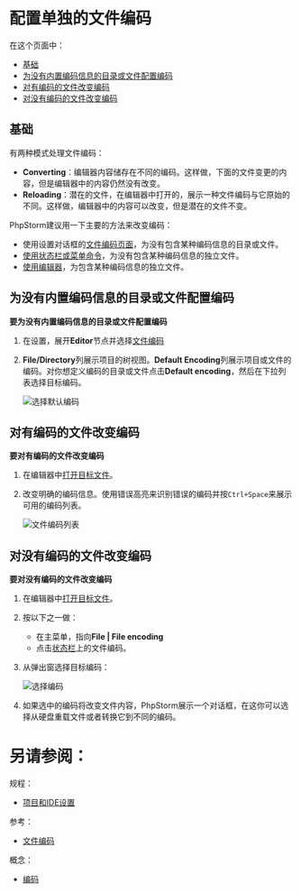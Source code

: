 # 配置单独的文件编码


在这个页面中：

* [基础](#基础)
* [为没有内置编码信息的目录或文件配置编码](#为没有内置编码信息的目录或文件配置编码)
* [对有编码的文件改变编码](#对有编码的文件改变编码)
* [对没有编码的文件改变编码](#对没有编码的文件改变编码)



## <span id='基础'>基础</span>

有两种模式处理文件编码：

* **Converting**：编辑器内容储存在不同的编码。这样做，下面的文件变更的内容，但是编辑器中的内容仍然没有改变。
* **Reloading**：潜在的文件，在编辑器中打开的，展示一种文件编码与它原始的不同。这样做，编辑器中的内容可以改变，但是潜在的文件不变。

PhpStorm建议用一下主要的方法来改变编码：

* 使用设置对话框的[文件编码页面](#为没有内置编码信息的目录或文件配置编码)，为没有包含某种编码信息的目录或文件。
* [使用状态栏或菜单命令](#对没有编码的文件改变编码)，为没有包含某种编码信息的独立文件。
* [使用编辑器](#对有编码的文件改变编码)，为包含某种编码信息的独立文件。


## <span id='为没有内置编码信息的目录或文件配置编码'>为没有内置编码信息的目录或文件配置编码</span>

**要为没有内置编码信息的目录或文件配置编码**

1. 在设置，展开**Editor**节点并选择[文件编码](/参考/设置参数对话框/编辑器/文件编码.md)
2. **File/Directory**列展示项目的树视图。**Default Encoding**列展示项目或文件的编码。对你想定义编码的目录或文件点击**Default encoding**，然后在下拉列表选择目标编码。

    ![选择默认编码](http://image.jellychen.cn/uploads/2016/11/encoding.png)



## <span id='对有编码的文件改变编码'>对有编码的文件改变编码</span>

**要对有编码的文件改变编码**

1. 在编辑器中[打开目标文件](/如何使用/常规指南/PhpStorm编辑器/基础编辑规程/在编辑器中打开和重新打开文件.md)。
2. 改变明确的编码信息。使用错误高亮来识别错误的编码并按`Ctrl+Space`来展示可用的编码列表。

    ![文件编码列表](http://image.jellychen.cn/uploads/2016/11/encoding3.png)


## <span id='对没有编码的文件改变编码'>对没有编码的文件改变编码</span>

**要对没有编码的文件改变编码**

1. 在编辑器中[打开目标文件](/如何使用/常规指南/PhpStorm编辑器/基础编辑规程/在编辑器中打开和重新打开文件.md)。
2. 按以下之一做：
    
    * 在主菜单，指向**File | File encoding**
    * 点击[状态栏](/如何使用/常规指南/用户界面引导/状态栏.md)上的文件编码。
    
3. 从弹出窗选择目标编码：
    
    ![选择编码](http://image.jellychen.cn/uploads/2016/11/encoding2.png)

4. 如果选中的编码将改变文件内容，PhpStorm展示一个对话框，在这你可以选择从硬盘重载文件或者转换它到不同的编码。



# 另请参阅：

规程：

* [项目和IDE设置](/参考/项目和IDE设置.md)

参考：

* [文件编码](/参考/设置参数对话框/编辑器/文件编码.md)

概念：

* [编码](/参考/要点/编码.md)